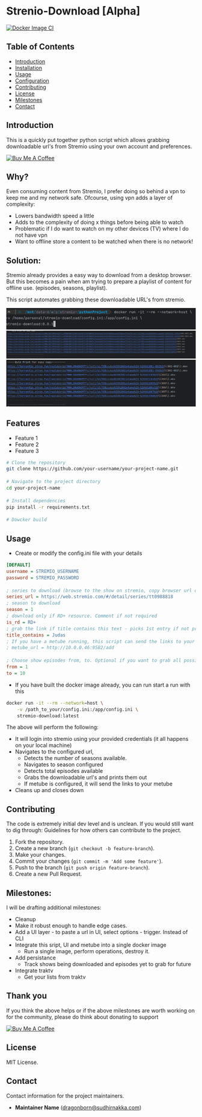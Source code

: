 # Strenio-Download [Alpha]
[![Docker Image CI](https://github.com/sudhirnakka-dev/stremio-download/actions/workflows/docker-image.yml/badge.svg)](https://github.com/sudhirnakka-dev/stremio-download/actions/workflows/docker-image.yml)

## Table of Contents
- [Introduction](#introduction)
- [Installation](#installation)
- [Usage](#usage)
- [Configuration](#configuration)
- [Contributing](#contributing)
- [License](#license)
- [Milestones](#milestones)
- [Contact](#contact)

## Introduction
This is a quickly put together python script which allows grabbing downloadable
url's from Stremio using your own account and preferences.

<a href="https://www.buymeacoffee.com/sudhirnakka-dev" target="_blank"><img src="https://cdn.buymeacoffee.com/buttons/default-orange.png" alt="Buy Me A Coffee" height="41" width="174"></a>

## Why?
Even consuming content from Stremio, I prefer doing so behind a vpn to keep me and 
my network safe. Ofcourse, using vpn adds a layer of complexity:
* Lowers bandwidth speed a little
* Adds to the complexity of doing x things before being able to watch
* Problematic if I do want to watch on my other devices (TV) where I do not have vpn
* Want to offline store a content to be watched when there is no network!

## Solution:
Stremio already provides a easy way to download from a desktop browser. But this 
becomes a pain when am trying to prepare a playlist of content for offline use. (episodes, seasons, playlist).

This script automates grabbing these downloadable URL's from stremio.


![img.png](img.png)
![img_1.png](img_1.png)
![img_2.png](img_2.png)


## Features
- Feature 1
- Feature 2
- Feature 3

```bash
# Clone the repository
git clone https://github.com/your-username/your-project-name.git

# Navigate to the project directory
cd your-project-name

# Install dependencies
pip install -r requirements.txt

# Dowcker build

```

## Usage
* Create or modify the config.ini file with your details
```ini
[DEFAULT]
username = STREMIO_USERNAME
password = STREMIO_PASSWORD

; series to download (browse to the show on stremio, copy browser url or click share and copy it)
series_url = https://web.stremio.com/#/detail/series/tt0988818
; season to download
season = 1
; download only if RD+ resource. Comment if not required
is_rd = RD+
; grab the link if title contains this text - picks 1st entry if not provided
title_contains = Judas
; If you have a metube running, this script can send the links to your metube for automated download
; metube_url = http://10.0.0.46:9582/add

; Choose show episodes from, to. Optional if you want to grab all possible entries in a season
from = 1
to = 10 
```
* If you have built the docker image already, you can run start a run with this
```bash
docker run -it --rm --network=host \
    -v /path_to_your/config.ini:/app/config.ini \
    stremio-download:latest
```

The above will perform the following:
* It will login into stremio using your provided credentials (it all happens on your local machine)
* Navigates to the configured url, 
  * Detects the number of seasons available.
  * Navigates to season configured
  * Detects total episodes available
  * Grabs the downloadable url's and prints them out
  * If metube is configured, it will send the links to your metube
* Cleans up and closes down


## Contributing
The code is extremely initial dev level and is unclean. If you would still want to dig through:
Guidelines for how others can contribute to the project.

1. Fork the repository.
2. Create a new branch (`git checkout -b feature-branch`).
3. Make your changes.
4. Commit your changes (`git commit -m 'Add some feature'`).
5. Push to the branch (`git push origin feature-branch`).
6. Create a new Pull Request.


## Milestones:
I will be drafting additional milestones:
* Cleanup
* Make it robust enough to handle edge cases.
* Add a UI layer - to paste a url in UI, select options - trigger. Instead of CLI
* Integrate this sript, UI and metube into a single docker image
  * Run a single image, perform operations, destroy it.
* Add persistance
  * Track shows being downloaded and episodes yet to grab for future
* Integrate traktv
  * Get your lists from traktv


## Thank you
If you think the above helps or if the above milestones are worth working on for the community, please do think about donating to support

<a href="https://www.buymeacoffee.com/sudhirnakka" target="_blank"><img src="https://cdn.buymeacoffee.com/buttons/default-orange.png" alt="Buy Me A Coffee" height="41" width="174"></a>

## License
MIT License.

## Contact
Contact information for the project maintainers.
- **Maintainer Name** (dragonborn@sudhirnakka.com)
